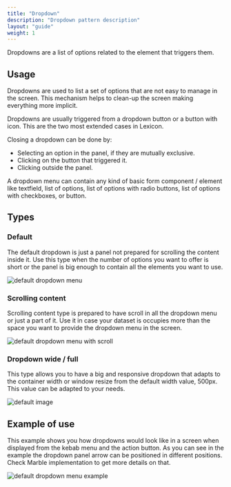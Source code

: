 ```yaml
---
title: "Dropdown"
description: "Dropdown pattern description"
layout: "guide"
weight: 1
---
```


Dropdowns are a list of options related to the element that triggers them.

## Usage
Dropdowns are used to list a set of options that are not easy to manage in the screen. This mechanism helps to clean-up the screen making everything more implicit.

Dropdowns are usually triggered from a dropdown button or a button with icon. This are the two most extended cases in Lexicon.

Closing a dropdown can be done by:
* Selecting an option in the panel, if they are mutually exclusive.
* Clicking on the button that triggered it.
* Clicking outside the panel.

A dropdown menu can contain any kind of basic form component / element like textfield, list of options, list of options with radio buttons, list of options with checkboxes, or button.

## Types

### Default

The default dropdown is just a panel not prepared for scrolling the content inside it. Use this type when the number of options you want to offer is short or the panel is big enough to contain all the elements you want to use.

![default dropdown menu](../../../images/dropdownMenu.png)

### Scrolling content

Scrolling content type is prepared to have scroll in all the dropdown menu or just a part of it. Use it in case your dataset is occupies more than the space you want to provide the dropdown menu in the screen.

![default dropdown menu with scroll](../../../images/dropdownMenuScroll.png)

### Dropdown wide / full

This type allows you to have a big and responsive dropdown that adapts to the container width or window resize from the default width value, 500px. This value can be adapted to your needs.

![default image](../../../images/lexiconDefault.png)

## Example of use

This example shows you how dropdowns would look like in a screen when displayed from the kebab menu and the action button. As you can see in the example the dropdown panel arrow can be positioned in different positions. Check Marble implementation to get more details on that.

![default dropdown menu example](../../../images/dropdownMenuExample.png)

